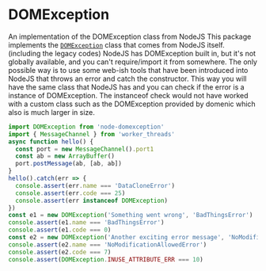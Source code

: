 # DOMException
An implementation of the DOMException class from NodeJS
This package implements the [`DOMException`](https://developer.mozilla.org/en-US/docs/Web/API/DOMException) class that comes from NodeJS itself. (including the legacy codes)
NodeJS has DOMException built in, but it's not globally available, and you can't require/import it from somewhere.
The only possible way is to use some web-ish tools that have been introduced into NodeJS that throws an error and catch the constructor.
This way you will have the same class that NodeJS has and you can check if the error is a instance of DOMException.
The instanceof check would not have worked with a custom class such as the DOMException provided by domenic which also is much larger in size.
```js
import DOMException from 'node-domexception'
import { MessageChannel } from 'worker_threads'
async function hello() {
  const port = new MessageChannel().port1
  const ab = new ArrayBuffer()
  port.postMessage(ab, [ab, ab])
}
hello().catch(err => {
  console.assert(err.name === 'DataCloneError')
  console.assert(err.code === 25)
  console.assert(err instanceof DOMException)
})
const e1 = new DOMException('Something went wrong', 'BadThingsError')
console.assert(e1.name === 'BadThingsError')
console.assert(e1.code === 0)
const e2 = new DOMException('Another exciting error message', 'NoModificationAllowedError')
console.assert(e2.name === 'NoModificationAllowedError')
console.assert(e2.code === 7)
console.assert(DOMException.INUSE_ATTRIBUTE_ERR === 10)
```
